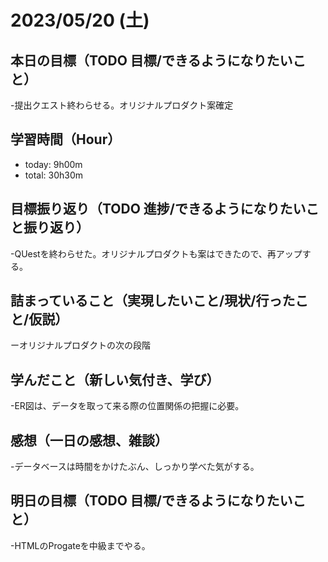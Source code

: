 # 2023/05/20 (土)

## 本日の目標（TODO 目標/できるようになりたいこと）

-提出クエスト終わらせる。オリジナルプロダクト案確定

## 学習時間（Hour）

- today: 9h00m
- total: 30h30m

## 目標振り返り（TODO 進捗/できるようになりたいこと振り返り）

-QUestを終わらせた。オリジナルプロダクトも案はできたので、再アップする。

## 詰まっていること（実現したいこと/現状/行ったこと/仮説）

ーオリジナルプロダクトの次の段階

## 学んだこと（新しい気付き、学び）

-ER図は、データを取って来る際の位置関係の把握に必要。

## 感想（一日の感想、雑談）

-データベースは時間をかけたぶん、しっかり学べた気がする。

## 明日の目標（TODO 目標/できるようになりたいこと）

-HTMLのProgateを中級までやる。